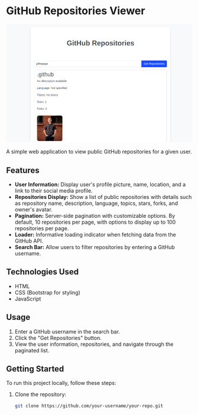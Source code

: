 # GitHub Repositories Viewer

![GitHub Repositories Viewer]( /Assets/demo.png)

A simple web application to view public GitHub repositories for a given user.

## Features

- **User Information:** Display user's profile picture, name, location, and a link to their social media profile.
- **Repositories Display:** Show a list of public repositories with details such as repository name, description, language, topics, stars, forks, and owner's avatar.
- **Pagination:** Server-side pagination with customizable options. By default, 10 repositories per page, with options to display up to 100 repositories per page.
- **Loader:** Informative loading indicator when fetching data from the GitHub API.
- **Search Bar:** Allow users to filter repositories by entering a GitHub username.

## Technologies Used

- HTML
- CSS (Bootstrap for styling)
- JavaScript

## Usage

1. Enter a GitHub username in the search bar.
2. Click the "Get Repositories" button.
3. View the user information, repositories, and navigate through the paginated list.

## Getting Started

To run this project locally, follow these steps:

1. Clone the repository:

   ```bash
   git clone https://github.com/your-username/your-repo.git
